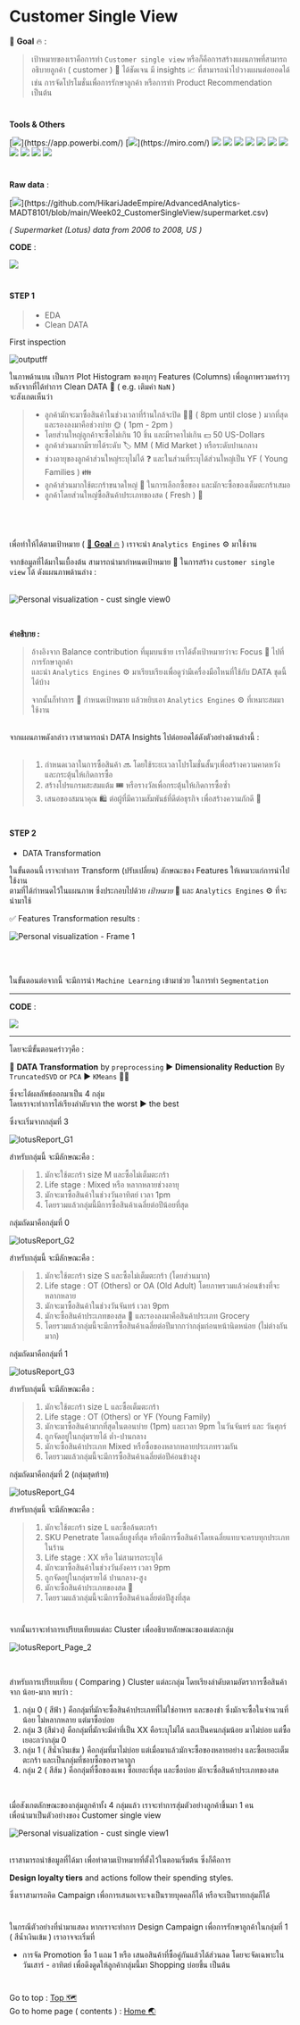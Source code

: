# Customer Single View
:pushpin: **Goal** :fire: : 
> เป้าหมายของเราคือการทำ ```Customer single view``` หรือก็คือการสร้างแผนภาพที่สามารถอธิบายลูกค้า ( customer ) :standing_person: ได้ชัดเจน มี insights :chart_with_upwards_trend: ที่สามารถนำไปวางแผนต่อยอดได้ เช่น การจัดโปรโมชั่นเพื่อการรักษาลูกค้า หรือการทำ Product Recommendation เป็นต้น

#
**Tools & Others**

[![](https://img.shields.io/badge/tools-Power_BI-rgb(244,208,63)?style=f?style=flat-square&logo=powerbi&logoColor=white)](https://app.powerbi.com/)
[![](https://img.shields.io/badge/tools-miro-rgb(244,208,63)?style=f?style=flat-square&logo=miro&logoColor=white)](https://miro.com/)
[![](https://img.shields.io/badge/code-python3.9-green?style=f?style=flat-square&logo=python&logoColor=white&color=2bbc8a)](https://www.python.org/)
[![](https://img.shields.io/badge/tools-jupyter-orange?style=f?style=flat-square&logo=jupyter&logoColor=white)](https://jupyter.org/)
[![](https://img.shields.io/badge/tools-VSCode-blue?style=f?style=flat-square&logo=visualstudiocode&logoColor=white)](https://code.visualstudio.com/)
[![](https://img.shields.io/badge/tools-SkLearn-green?style=f?style=flat-square&logo=scikitlearn&logoColor=white&color=2bbc8a)](https://scikit-learn.org/stable/)
[![](https://img.shields.io/badge/ML-KMeans-green?style=f?style=flat-square&logo=scikitlearn&logoColor=white&color=2bbc8a)](https://scikit-learn.org/stable/)
[![](https://img.shields.io/badge/ML-preprocessing-green?style=f?style=flat-square&logo=scikitlearn&logoColor=white&color=2bbc8a)](https://scikit-learn.org/stable/)
[![](https://img.shields.io/badge/tools-Pandas-green?style=f?style=flat-square&logo=pandas&logoColor=white&color=2bbc8a)](https://pandas.pydata.org/)
[![](https://img.shields.io/badge/tools-Numpy-green?style=f?style=flat-square&logo=numpy&logoColor=white&color=2bbc8a)](https://numpy.org/)
[![](https://img.shields.io/badge/OS-Mac-green?style=f?style=flat-square&logo=macos&logoColor=white)](https://www.apple.com/macos/ventura/)
[![](https://img.shields.io/badge/OS-Windows-green?style=f?style=flat-square&logo=windows&logoColor=white)](https://www.microsoft.com/)
[![](https://img.shields.io/badge/Git_Update-22_Jun_2023-brightgreen?style=f?style=flat-square&logo=github&logoColor=white)](https://github.com/)

#
**Raw data** : <br>

[![](https://img.shields.io/badge/Git-.CSV-rgb(208,211,212)?style=f?style=flat-square&logo=github&logoColor=white)](https://github.com/HikariJadeEmpire/AdvancedAnalytics-MADT8101/blob/main/Week02_CustomerSingleView/supermarket.csv)

*( Supermarket (Lotus) data from 2006 to 2008, US )*

**CODE** : <br>

[![](https://colab.research.google.com/assets/colab-badge.svg)](https://colab.research.google.com/github/HikariJadeEmpire/AdvancedAnalytics-MADT8101/blob/main/Week02_CustomerSingleView/KMean_LostusAnalytic.ipynb)

# <h4>STEP 1</h4>
> - EDA
> - Clean DATA

First inspection <br>

![outputff](https://github.com/HikariJadeEmpire/AdvancedAnalytics-MADT8101/assets/118663358/f456a7e9-847d-4661-9403-60214cf20f84)

ในภาพด้านบน เป็นการ Plot Histogram ของทุกๆ Features (Columns) เพื่อดูภาพรวมคร่าวๆ หลังจากที่ได้ทำการ Clean DATA :broom: ( e.g. เติมค่า ```NaN``` ) <br>
จะสังเกตเห็นว่า <br>

> - ลูกค้ามักจะมาซื้อสินค้าในช่วงเวลาที่ร้านใกล้จะปิด :no_entry_sign::convenience_store: ( 8pm until close ) มากที่สุด และรองลงมาคือช่วงบ่าย :sun_with_face: ( 1pm - 2pm )
> - โดยส่วนใหญ่ลูกค้าจะซื้อไม่เกิน 10 ชิ้น และมีราคาไม่เกิน  :dollar: 50 US-Dollars
> - ลูกค้าส่วนมากมีรายได้ระดับ :label: MM ( Mid Market ) หรือระดับปานกลาง
> - ช่วงอายุของลูกค้าส่วนใหญ่ระบุไม่ได้ :question: และในส่วนที่ระบุได้ส่วนใหญ่เป็น YF ( Young Families ) :family: 
> - ลูกค้าส่วนมากใช้ตะกร้าขนาดใหญ่ :shopping_cart: ในการเลือกซื้อของ และมักจะซื้อของเต็มตะกร้าเสมอ
> - ลูกค้าโดยส่วนใหญ่ซื้อสินค้าประเภทของสด ( Fresh ) :cut_of_meat:


#
<br>

เพื่อทำให้ได้ตามเป้าหมาย ( [:pushpin: **Goal** :fire:](https://github.com/HikariJadeEmpire/AdvancedAnalytics-MADT8101/blob/main/Week02_CustomerSingleView/week02.md#customer-single-view) ) เราจะนำ ```Analytics Engines``` :gear: มาใช้งาน <br>

จากข้อมูลที่ได้มาในเบื้องต้น สามารถนำมากำหนดเป้าหมาย 	:triangular_flag_on_post: ในการสร้าง ```customer single view``` ได้ ดังแผนภาพด้านล่าง : <br>
<br>

![Personal visualization - cust single view0](https://github.com/HikariJadeEmpire/AdvancedAnalytics-MADT8101/assets/118663358/76e88671-81ff-4350-9f36-fb4262470659)

<br>

**คำอธิบาย :** 
> อ้างอิงจาก Balance contribution ที่มุมบนซ้าย เราได้ตั้งเป้าหมายว่าจะ Focus :triangular_flag_on_post: ไปที่การรักษาลูกค้า <br>
> และนำ ```Analytics Engines``` :gear: มาเรียบเรียงเพื่อดูว่ามีเครื่องมือไหนที่ใช้กับ DATA ชุดนี้ได้บ้าง
>
> จากนั้นก็ทำการ :dart: กำหนดเป้าหมาย แล้วหยิบเอา ```Analytics Engines``` :gear: ที่เหมาะสมมาใช้งาน

<br>
จากแผนภาพดังกล่าว เราสามารถนำ DATA Insights ไปต่อยอดได้ดังตัวอย่างด้านล่างนี้ : <br>
<br>

> 1. กำหนดเวลาในการซื้อสินค้า :soon: โดยใช้ระยะเวลาโปรโมชั่นสั้นๆเพื่อสร้างความคาดหวังและกระตุ้นให้เกิดการซื้อ
> 1. สร้างโปรแกรมสะสมแต้ม :tickets: หรือรางวัลเพื่อกระตุ้นให้เกิดการซื้อซ้ำ
> 1. เสนอของสมนาคุณ :shopping: ต่อผู้ที่มีความสัมพันธ์ที่ดีต่อธุรกิจ เพื่อสร้างความภักดี :muscle:

# <h4>STEP 2</h4>
- DATA Transformation

ในขั้นตอนนี้ เราจะทำการ Transform (ปรับเปลี่ยน) ลักษณะของ Features ให้เหมาะแก่การนำไปใช้งาน <br>
ตามที่ได้กำหนดไว้ในแผนภาพ ซึ่งประกอบไปด้วย *เป้าหมาย* :triangular_flag_on_post: และ ```Analytics Engines``` :gear:  ที่จะนำมาใช้

:white_check_mark: Features Transformation results :

![Personal visualization - Frame 1](https://github.com/HikariJadeEmpire/AdvancedAnalytics-MADT8101/assets/118663358/6f15bccd-c8d3-421b-adff-8c3230c6b607)


<br>
<br>

ในขั้นตอนต่อจากนี้ จะมีการนำ ```Machine Learning``` เข้ามาช่วย ในการทำ ```Segmentation``` <br>

--------------------------------------

**CODE** : <br>

[![](https://colab.research.google.com/assets/colab-badge.svg)](https://colab.research.google.com/github/HikariJadeEmpire/AdvancedAnalytics-MADT8101/blob/main/Week02_CustomerSingleView/KMean_LostusAnalytic.ipynb)

--------------------------------------

โดยจะมีขั้นตอนคร่าวๆคือ : <br>

:vertical_traffic_light: **DATA Transformation** by ```preprocessing``` :arrow_forward: **Dimensionality Reduction** By ```TruncatedSVD``` or ```PCA``` :arrow_forward: ```KMeans``` :golfing_man:

ซึ่งจะได้ผลลัพธ์ออกมาเป็น 4 กลุ่ม <br>
โดยเราจะทำการไล่เรียงลำดับจาก the worst :arrow_forward: the best <br>

ซึ่งจะเริ่มจากกลุ่มที่ 3

![lotusReport_G1](https://github.com/HikariJadeEmpire/AdvancedAnalytics-MADT8101/assets/118663358/bcd61223-8a7f-4952-9608-b81f1164abf6)


สำหรับกลุ่มนี้ จะมีลักษณะคือ :
> 1. มักจะใช้ตะกร้า size M และซื้อไม่เต็มตะกร้า
> 2. Life stage : Mixed หรือ หลากหลายช่วงอายุ
> 3. มักจะมาซื้อสินค้าในช่วงวันอาทิตย์ เวลา 1pm
> 4. โดยรวมแล้วกลุ่มนี้มีการซื้อสินค้าเฉลี่ยต่อปีน้อยที่สุด

กลุ่มถัดมาคือกลุ่มที่ 0

![lotusReport_G2](https://github.com/HikariJadeEmpire/AdvancedAnalytics-MADT8101/assets/118663358/c741fd1b-a760-4d6b-bd22-d39f82b5fa31)


สำหรับกลุ่มนี้ จะมีลักษณะคือ :
> 1. มักจะใช้ตะกร้า size S และซื้อไม่เต็มตะกร้า (โดยส่วนมาก)
> 2. Life stage : OT (Others) or OA (Old Adult) โดยภาพรวมแล้วค่อนข้างที่จะหลากหลาย
> 3. มักจะมาซื้อสินค้าในช่วงวันจันทร์ เวลา 9pm
> 4. มักจะซื้อสินค้าประเภทของสด :cut_of_meat: และรองลงมาคือสินค้าประเภท Grocery
> 5. โดยรวมแล้วกลุ่มนี้จะมีการซื้อสินค้าเฉลี่ยต่อปีมากกว่ากลุ่มก่อนหน้านิดหน่อย (ไม่ต่างกันมาก)

กลุ่มถัดมาคือกลุ่มที่ 1

![lotusReport_G3](https://github.com/HikariJadeEmpire/AdvancedAnalytics-MADT8101/assets/118663358/ecd93e8f-a065-4651-bdc4-8599c53072d6)


สำหรับกลุ่มนี้ จะมีลักษณะคือ :
> 1. มักจะใช้ตะกร้า size L และซื้อเต็มตะกร้า
> 2. Life stage : OT (Others) or YF (Young Family)
> 3. มักจะมาซื้อสินค้ามากที่สุดในตอนบ่าย (1pm) และเวลา 9pm ในวันจันทร์ และ วันศุกร์
> 4. ถูกจัดอยู่ในกลุ่มรายได้ ต่ำ-ปานกลาง
> 5. มักจะซื้อสินค้าประเภท Mixed หรือซื้อของหลากหลายประเภทรวมกัน
> 6. โดยรวมแล้วกลุ่มนี้จะมีการซื้อสินค้าเฉลี่ยต่อปีค่อนข้างสูง

กลุ่มถัดมาคือกลุ่มที่ 2 (กลุ่มสุดท้าย) <br>

![lotusReport_G4](https://github.com/HikariJadeEmpire/AdvancedAnalytics-MADT8101/assets/118663358/1d90d750-5aa6-42d1-a9f9-3e2a7556103f)


สำหรับกลุ่มนี้ จะมีลักษณะคือ :
> 1. มักจะใช้ตะกร้า size L และซื้อล้นตะกร้า
> 2. SKU Penetrate โดยเฉลี่ยสูงที่สุด หรือมีการซื้อสินค้าโดยเฉลี่ยแทบจะครบทุกประเภทในร้าน
> 3. Life stage : XX หรือ ไม่สามารถระบุได้
> 5. มักจะมาซื้อสินค้าในช่วงวันอังคาร เวลา 9pm
> 7. ถูกจัดอยู่ในกลุ่มรายได้ ปานกลาง-สูง
> 8. มักจะซื้อสินค้าประเภทของสด :cut_of_meat:
> 11. โดยรวมแล้วกลุ่มนี้จะมีการซื้อสินค้าเฉลี่ยต่อปีสูงที่สุด

#

จากนั้นเราจะทำการเปรียบเทียบแต่ละ Cluster เพื่ออธิบายลักษณะของแต่ละกลุ่ม

![lotusReport_Page_2](https://github.com/HikariJadeEmpire/AdvancedAnalytics-MADT8101/assets/118663358/3b15bb49-5683-4c3c-8e94-1a28e8ccb164)

<br>

สำหรับการเปรียบเทียบ ( Comparing ) Cluster แต่ละกลุ่ม โดยเรียงลำดับตามอัตราการซื้อสินค้าจาก น้อย-มาก พบว่า :

1. กลุ่ม 0 ( สีฟ้า ) คือกลุ่มที่มักจะซื้อสินค้าประเภทที่ไม่ใช่อาหาร และของชำ ซึ่งมักจะซื้อในจำนวนที่น้อย ไม่หลากหลาย แต่มาซื้อบ่อย
2. กลุ่ม 3 (สีม่วง) คือกลุ่มที่มักจะมีค่าที่เป็น XX คือระบุไม่ได้ และเป็นคนกลุ่มน้อย มาไม่บ่อย แต่ซื้อเยอะกว่ากลุ่ม 0
3. กลุ่ม 1 ( สีน้ำเงินเข้ม ) คือกลุ่มที่มาไม่บ่อย แต่เมื่อมาแล้วมักจะซื้อของหลายอย่าง และซื้อเยอะเต็มตะกร้า และเป็นกลุ่มที่ชอบซื้อของราคาถูก
4. กลุ่ม 2 ( สีส้ม ) คือกลุ่มที่ซื้อของแพง ซื้อเยอะที่สุด และซื้อบ่อย มักจะซื้อสินค้าประเภทของสด

<br>

เมื่อสังเกตลักษณะของกลุ่มลูกค้าทั้ง 4 กลุ่มแล้ว เราจะทำการสุ่มตัวอย่างลูกค้าขึ้นมา 1 คน <br>
เพื่อนำมาเป็นตัวอย่างของ Customer single view <br>

![Personal visualization - cust single view1](https://github.com/HikariJadeEmpire/AdvancedAnalytics-MADT8101/assets/118663358/2bb6c552-2323-420f-ba05-94c939aae0ab)

<br>
เราสามารถนำข้อมูลที่ได้มา เพื่อทำตามเป้าหมายที่ตั้งไว้ในตอนเริ่มต้น ซึ่งก็คือการ <br>

**Design loyalty tiers** and actions follow their spending styles.

ซึ่งเราสามารถคิด Campaign เพื่อการเสนอเจาะจงเป็นรายบุคคลก็ได้ หรือจะเป็นรายกลุ่มก็ได้

#

ในกรณีตัวอย่างที่นำมาแสดง หากเราจะทำการ Design Campaign เพื่อการรักษาลูกค้าในกลุ่มที่ 1 ( สีน้ำเงินเข้ม ) เราอาจจะเริ่มที่ <br>
- การจัด Promotion ซื้อ 1 แถม 1 หรือ เสนอสินค้าที่ซื้อคู่กันแล้วได้ส่วนลด โดยจะจัดเฉพาะในวันเสาร์ - อาทิตย์ เพื่อดึงดูดให้ลูกค้ากลุ่มนี้มา Shopping บ่อยขึ้น เป็นต้น

#
Go to top : [Top :world_map:](https://github.com/HikariJadeEmpire/AdvancedAnalytics-MADT8101/blob/main/Week02_CustomerSingleView/week02.md#customer-single-view) <br>
Go to home page ( contents ) : 
[Home :earth_asia:](https://github.com/HikariJadeEmpire/AdvancedAnalytics-MADT8101#advancedanalytics-madt8101)

